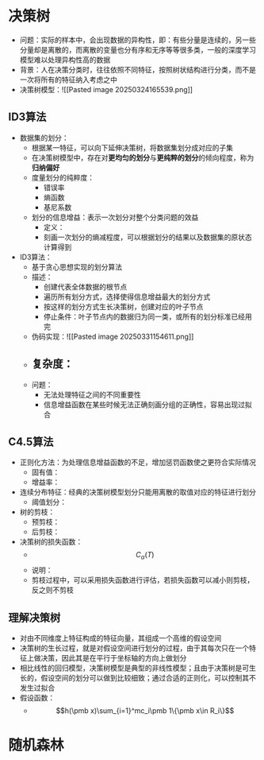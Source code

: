 # 决策树
- 问题：实际的样本中，会出现数据的异构性，即：有些分量是连续的，另一些分量却是离散的，而离散的变量也分有序和无序等等很多类，一般的深度学习模型难以处理异构性高的数据
- 背景：人在决策分类时，往往依照不同特征，按照树状结构进行分类，而不是一次将所有的特征纳入考虑之中
- 决策树模型：![[Pasted image 20250324165539.png]]
## ID3算法
- 数据集的划分：
	- 根据某一特征，可以向下延伸决策树，将数据集划分成对应的子集
	- 在决策树模型中，存在对**更均匀的划分**与**更纯粹的划分**的倾向程度，称为**归纳偏好**
	- 度量划分的纯粹度：
		- 错误率
		- 熵函数
		- 基尼系数
	- 划分的信息增益：表示一次划分对整个分类问题的效益
		- 定义：
		- 刻画一次划分的熵减程度，可以根据划分的结果以及数据集的原状态计算得到
- ID3算法：
	- 基于贪心思想实现的划分算法
	- 描述：
		- 创建代表全体数据的根节点
		- 遍历所有划分方式，选择使得信息增益最大的划分方式
		- 按这样的划分方式生长决策树，创建对应的叶子节点
		- 停止条件：叶子节点内的数据归为同一类，或所有的划分标准已经用完
	- 伪码实现：![[Pasted image 20250331154611.png]]
	- 复杂度：
		- 
	- 问题：
		- 无法处理特征之间的不同重要性
		- 信息增益函数在某些时候无法正确刻画分组的正确性，容易出现过拟合
## C4.5算法
- 正则化方法：为处理信息增益函数的不足，增加惩罚函数使之更符合实际情况
	- 固有值：
	- 增益率：
- 连续分布特征：经典的决策树模型划分只能用离散的取值对应的特征进行划分
	- 阈值划分：
- 树的剪枝：
	- 预剪枝：
	- 后剪枝：
- 决策树的损失函数：
	- $$C_\alpha(T)$$
	- 说明：
	- 剪枝过程中，可以采用损失函数进行评估，若损失函数可以减小则剪枝，反之则不剪枝
## 理解决策树
- 对由不同维度上特征构成的特征向量，其组成一个高维的假设空间
- 决策树的生长过程，就是对假设空间进行划分的过程，由于其每次只在一个特征上做决策，因此其是在平行于坐标轴的方向上做划分
- 相比线性的回归模型，决策树模型是典型的非线性模型；且由于决策树是可生长的，假设空间的划分可以做到比较细致；通过合适的正则化，可以控制其不发生过拟合
- 假设函数：
	- $$h(\pmb x)\sum_{i=1}^mc_i\pmb 1\{\pmb x\in R_i\}$$




# 随机森林
